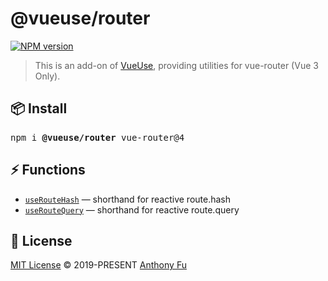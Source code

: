 # @vueuse/router

[![NPM version](https://img.shields.io/npm/v/@vueuse/router?color=a1b858)](https://www.npmjs.com/package/@vueuse/router)

> This is an add-on of [VueUse](https://github.com/vueuse/vueuse), providing utilities for vue-router (Vue 3 Only).

## 📦 Install

<pre class='language-bash'>
npm i <b>@vueuse/router</b> vue-router@4
</pre>

## ⚡ Functions

<!--GENERATED LIST, DO NOT MODIFY MANUALLY-->
<!--FUNCTIONS_LIST_STARTS-->
  - [`useRouteHash`](https://vueuse.js.org/router/useRouteHash/) — shorthand for reactive route.hash
  - [`useRouteQuery`](https://vueuse.js.org/router/useRouteQuery/) — shorthand for reactive route.query


<!--FUNCTIONS_LIST_ENDS-->

## 📄 License

[MIT License](https://github.com/vueuse/vueuse/blob/master/LICENSE) © 2019-PRESENT [Anthony Fu](https://github.com/antfu)
